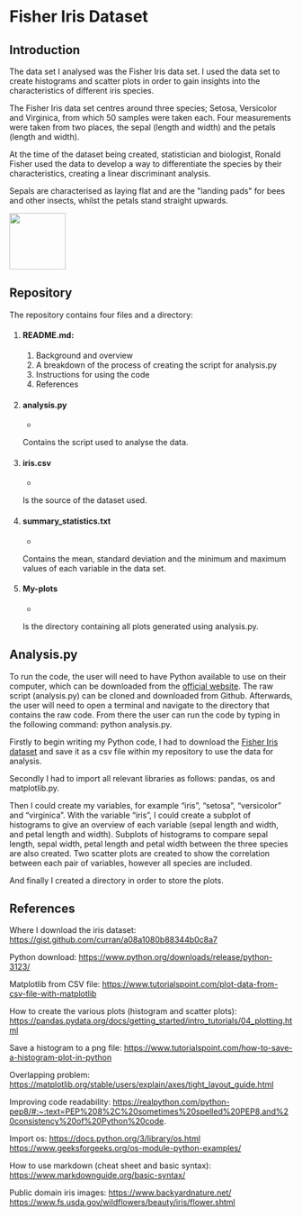 # Fisher Iris Dataset

## Introduction

The data set I analysed was the Fisher Iris data set. I used the data set to create histograms and scatter plots in order to gain insights into the characteristics of different iris species. 

The Fisher Iris data set centres around three species; Setosa, Versicolor and Virginica, from which 50 samples were taken each. Four measurements were taken from two places, the sepal (length and width) and the petals (length and width). 

At the time of the dataset being created, statistician and biologist, Ronald Fisher used the data to develop a way to differentiate the species by their characteristics, creating a linear discriminant analysis.

Sepals are characterised as laying flat and are the "landing pads" for bees and other insects, whilst the petals stand straight upwards.

<img src="https://github.com/Shmoooe/pands-project/assets/157913855/01dce8dd-9492-49a3-be99-35dfdb4de049" height= "100">

## Repository

The repository contains four files and a directory:
1. #### README.md:
    
    1. 
        Background and overview
    2. 
        A breakdown of the process of creating the script for analysis.py
    3. 
        Instructions for using the code 
    4. 
        References

2. #### analysis.py
    - 
    Contains the script used to analyse the data.

3. #### iris.csv
    - 
    Is the source of the dataset used.

4. #### summary_statistics.txt
    - 
    Contains the mean, standard deviation and the minimum and maximum values of each variable in the data set.

5. #### My-plots
    - 
    Is the directory containing all plots generated using analysis.py.


## Analysis.py

To run the code, the user will need to have Python available to use on their computer, which can be downloaded from the [official website](https://www.python.org/downloads/release/python-3123/). The raw script (analysis.py) can be cloned and downloaded from Github. Afterwards, the user will need to open a terminal and navigate to the directory that contains the raw code. From there the user can run the code by typing in the following command: python analysis.py. 

Firstly to begin writing my Python code, I had to download the [Fisher Iris dataset](https://gist.github.com/curran/a08a1080b88344b0c8a7) and save it as a csv file within my repository to use the data for analysis. 

Secondly I had to import all relevant libraries as follows: pandas, os and matplotlib.py. 

Then I could create my variables, for example “iris”, “setosa”, “versicolor” and “virginica”. With the variable “iris”, I could create a subplot of histograms to give an overview of each variable (sepal length and width, and petal length and width). Subplots of histograms to compare sepal length, sepal width, petal length and petal width between the three species are also created. Two scatter plots are created to show the correlation between each pair of variables, however all species are included. 

And finally I created a directory in order to store the plots. 


## References

Where I download the iris dataset:
https://gist.github.com/curran/a08a1080b88344b0c8a7

Python download:
https://www.python.org/downloads/release/python-3123/

Matplotlib from CSV file: 
https://www.tutorialspoint.com/plot-data-from-csv-file-with-matplotlib

How to create the various plots (histogram and scatter plots):
https://pandas.pydata.org/docs/getting_started/intro_tutorials/04_plotting.html

Save a histogram to a png file:
https://www.tutorialspoint.com/how-to-save-a-histogram-plot-in-python

Overlapping problem:
https://matplotlib.org/stable/users/explain/axes/tight_layout_guide.html

Improving code readability:
https://realpython.com/python-pep8/#:~:text=PEP%208%2C%20sometimes%20spelled%20PEP8,and%20consistency%20of%20Python%20code.

Import os:
https://docs.python.org/3/library/os.html
https://www.geeksforgeeks.org/os-module-python-examples/

How to use markdown (cheat sheet and basic syntax):
https://www.markdownguide.org/basic-syntax/

Public domain iris images:
https://www.backyardnature.net/
https://www.fs.usda.gov/wildflowers/beauty/iris/flower.shtml